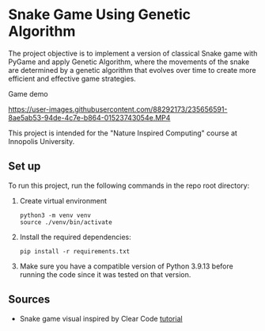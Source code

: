 # Snake Game Using Genetic Algorithm

The project objective is to implement a version of classical Snake game with PyGame and apply Genetic Algorithm, where the movements of the snake are determined by a genetic algorithm that evolves over time to create more efficient and effective game strategies. 

Game demo

https://user-images.githubusercontent.com/88292173/235656591-8ae5ab53-94de-4c7e-b864-01523743054e.MP4


This project is intended for the "Nature Inspired Computing" course at Innopolis University.



## Set up
To run this project, run the following commands in the repo root directory:
1. Create virtual environment
    ```
    python3 -m venv venv
    source ./venv/bin/activate
    ```
2. Install the required dependencies:
    ```
    pip install -r requirements.txt
    ```
3. Make sure you have a compatible version of Python 3.9.13 before running the code since it was tested on that version.


## Sources
- Snake game visual inspired by Clear Code [tutorial](https://www.youtube.com/watch?app=desktop&v=QFvqStqPCRU&pp=ygUMUHlnYW1lIHNuYWtl)
